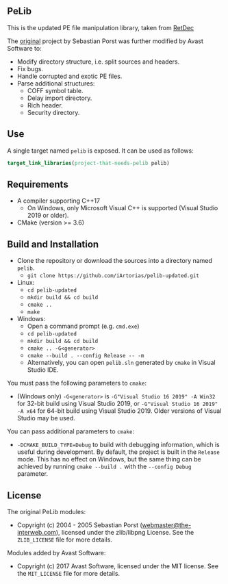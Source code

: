 ## PeLib

This is the updated PE file manipulation library, taken from [RetDec](https://github.com/avast/retdec)

The [original](http://www.pelib.com/index.php) project by Sebastian Porst was further modified by Avast Software to:
* Modify directory structure, i.e. split sources and headers.
* Fix bugs.
* Handle corrupted and exotic PE files.
* Parse additional structures:
  * COFF symbol table.
  * Delay import directory.
  * Rich header.
  * Security directory.

## Use

A single target named `pelib` is exposed. It can be used as follows:
```cmake
target_link_libraries(project-that-needs-pelib pelib)
```

## Requirements

* A compiler supporting C++17
  * On Windows, only Microsoft Visual C++ is supported (Visual Studio 2019 or older).
* CMake (version >= 3.6)

## Build and Installation

* Clone the repository or download the sources into a directory named `pelib`.
  * `git clone https://github.com/iArtorias/pelib-updated.git`
* Linux:
  * `cd pelib-updated`
  * `mkdir build && cd build`
  * `cmake ..`
  * `make`
* Windows:
  * Open a command prompt (e.g. `cmd.exe`)
  * `cd pelib-updated`
  * `mkdir build && cd build`
  * `cmake .. -G<generator>`
  * `cmake --build . --config Release -- -m`
  * Alternatively, you can open `pelib.sln` generated by `cmake` in Visual Studio IDE.

You must pass the following parameters to `cmake`:
* (Windows only) `-G<generator>` is `-G"Visual Studio 16 2019" -A Win32` for 32-bit build using Visual Studio 2019, or `-G"Visual Studio 16 2019" -A x64` for 64-bit build using Visual Studio 2019. Older versions of Visual Studio may be used.

You can pass additional parameters to `cmake`:
* `-DCMAKE_BUILD_TYPE=Debug` to build with debugging information, which is useful during development. By default, the project is built in the `Release` mode. This has no effect on Windows, but the same thing can be achieved by running `cmake --build .` with the `--config Debug` parameter.

## License

The original PeLib modules:
* Copyright (c) 2004 - 2005 Sebastian Porst (webmaster@the-interweb.com), licensed under the zlib/libpng License. See the `ZLIB_LICENSE` file for more details.

Modules added by Avast Software:
* Copyright (c) 2017 Avast Software, licensed under the MIT license. See the `MIT_LICENSE` file for more details.
